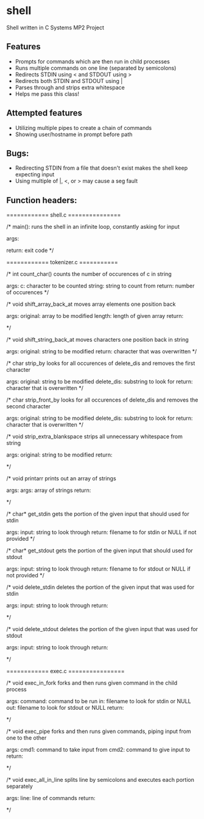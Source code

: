 # shell
Shell written in C 
Systems MP2 Project

## Features
- Prompts for commands which are then run in child processes
- Runs multiple commands on one line (separated by semicolons)
- Redirects STDIN using < and STDOUT using >
- Redirects both STDIN and STDOUT using |
- Parses through and strips extra whitespace
- Helps me pass this class!

## Attempted features
- Utilizing multiple pipes to create a chain of commands
- Showing user/hostname in prompt before path

## Bugs:
- Redirecting STDIN from a file that doesn't exist makes the shell keep expecting input
- Using multiple of |, <, or > may cause a seg fault
## Function headers:

============ shell.c ===============

/* main():
runs the shell in an infinite loop, constantly asking for input

args:

return:
    exit code
*/

============ tokenizer.c ===========

/* int count_char()
counts the number of occurences of c in string

args:
    c: character to be counted
    string: string to count from
return:
    number of occurences
*/

/* void shift_array_back_at
moves array elements one position back

args:
    original: array to be modified
    length: length of given array
return:

*/

/* void shift_string_back_at
moves characters one position back in string

args:
    original: string to be modified
return:
    character that was overwritten
*/

/* char strip_by
looks for all occurences of delete_dis and removes the first character

args:
    original: string to be modified
    delete_dis: substring to look for
return:
    character that is overwritten
*/

/* char strip_front_by
looks for all occurences of delete_dis and removes the second character

args:
    original: string to be modified
    delete_dis: substring to look for
return:
    character that is overwritten
*/

/* void strip_extra_blankspace
strips all unnecessary whitespace from string

args:
    original: string to be modified
return:

*/

/* void printarr
prints out an array of strings

args:
    args: array of strings
return:

*/

/* char* get_stdin
gets the portion of the given input that should used for stdin

args:
    input: string to look through
return:
    filename to for stdin or NULL if not provided
*/

/* char* get_stdout
gets the portion of the given input that should used for stdout

args:
    input: string to look through
return:
    filename to for stdout or NULL if not provided
*/

/* void delete_stdin
deletes the portion of the given input that was used for stdin

args:
    input: string to look through
return:

*/

/* void delete_stdout
deletes the portion of the given input that was used for stdout

args:
    input: string to look through
return:

*/

============ exec.c ================

/* void exec_in_fork
forks and then runs given command in the child process

args:
    command: command to be run
    in: filename to look for stdin or NULL
    out: filename to look for stdout or NULL
return:

*/

/* void exec_pipe
forks and then runs given commands, piping input from one to the other

args:
    cmd1: command to take input from
    cmd2: command to give input to
return:

*/

/* void exec_all_in_line
splits line by semicolons and executes each portion separately

args:
    line: line of commands
return:

*/
